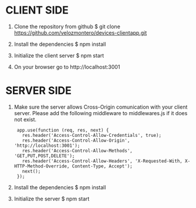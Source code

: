 # CLIENT SIDE 

1. Clone the repository from github
  $ git clone https://github.com/velozmontero/devices-clientapp.git 

2. Install the dependencies
  $ npm install

3. Initialize the client server
  $ npm start 
 
4. On your browser go to http://localhost:3001


# SERVER SIDE

1. Make sure the server allows Cross-Origin comunication with your client server. Please add the following middleware to middlewares.js if it does not exist.

        app.use(function (req, res, next) {
          res.header('Access-Control-Allow-Credentials', true);
          res.header('Access-Control-Allow-Origin', 'http://localhost:3001');
          res.header('Access-Control-Allow-Methods', 'GET,PUT,POST,DELETE');
          res.header('Access-Control-Allow-Headers', 'X-Requested-With, X-HTTP-Method-Override, Content-Type, Accept');
          next();
        });

2. Install the dependencies
$ npm install

3. Initialize the server
$ npm start 